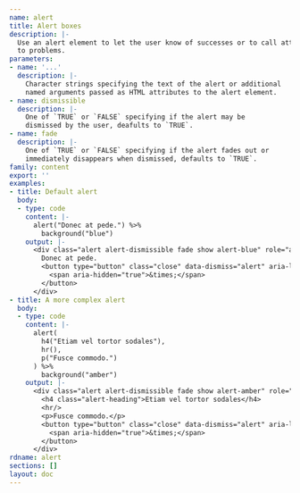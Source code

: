 ```yaml
---
name: alert
title: Alert boxes
description: |-
  Use an alert element to let the user know of successes or to call attention
  to problems.
parameters:
- name: '...'
  description: |-
    Character strings specifying the text of the alert or additional
    named arguments passed as HTML attributes to the alert element.
- name: dismissible
  description: |-
    One of `TRUE` or `FALSE` specifying if the alert may be
    dismissed by the user, deafults to `TRUE`.
- name: fade
  description: |-
    One of `TRUE` or `FALSE` specifying if the alert fades out or
    immediately disappears when dismissed, defaults to `TRUE`.
family: content
export: ''
examples:
- title: Default alert
  body:
  - type: code
    content: |-
      alert("Donec at pede.") %>%
        background("blue")
    output: |-
      <div class="alert alert-dismissible fade show alert-blue" role="alert">
        Donec at pede.
        <button type="button" class="close" data-dismiss="alert" aria-label="Close">
          <span aria-hidden="true">&times;</span>
        </button>
      </div>
- title: A more complex alert
  body:
  - type: code
    content: |-
      alert(
        h4("Etiam vel tortor sodales"),
        hr(),
        p("Fusce commodo.")
      ) %>%
        background("amber")
    output: |-
      <div class="alert alert-dismissible fade show alert-amber" role="alert">
        <h4 class="alert-heading">Etiam vel tortor sodales</h4>
        <hr/>
        <p>Fusce commodo.</p>
        <button type="button" class="close" data-dismiss="alert" aria-label="Close">
          <span aria-hidden="true">&times;</span>
        </button>
      </div>
rdname: alert
sections: []
layout: doc
---
```

